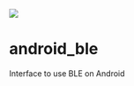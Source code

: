 [![](https://jitpack.io/v/aistech/android_ble.svg)](https://jitpack.io/#aistech/android_ble)

# android_ble
Interface to use BLE on Android
